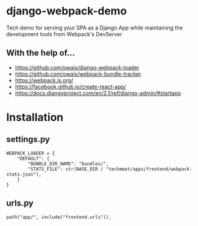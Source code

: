 # django-webpack-demo
Tech demo for serving your SPA as a Django App while maintaining the development tools from Webpack's DevServer

## With the help of...
- https://github.com/owais/django-webpack-loader
- https://github.com/owais/webpack-bundle-tracker
- https://webpack.js.org/
- https://facebook.github.io/create-react-app/
- https://docs.djangoproject.com/en/2.1/ref/django-admin/#startapp

# Installation

## settings.py
```
WEBPACK_LOADER = {
    "DEFAULT": {
        "BUNDLE_DIR_NAME": "bundles/",
        "STATS_FILE": str(BASE_DIR / "techmeet/apps/frontend/webpack-stats.json"),
    }
}
```

## urls.py
```
path("app/", include("frontend.urls")),
```

